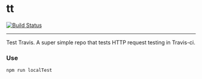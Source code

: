tt
==

[![Build Status](https://img.shields.io/travis/opensoars/tt.svg?style=flat)](https://travis-ci.org/opensoars/tt)

---

Test Travis. A super simple repo that tests HTTP request testing in Travis-ci.

### Use
`npm run localTest`
